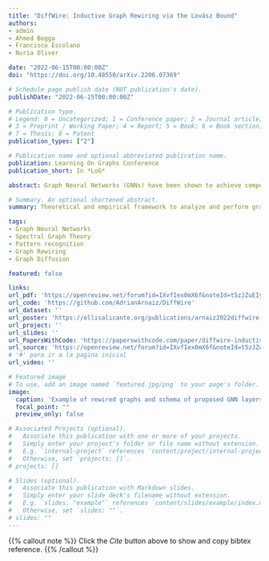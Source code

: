 ```yaml
---
title: "DiffWire: Inductive Graph Rewiring via the Lovász Bound"
authors:
- admin
- Ahmed Begga
- Francisco Escolano
- Nuria Oliver

date: "2022-06-15T00:00:00Z"
doi: "https://doi.org/10.48550/arXiv.2206.07369"

# Schedule page publish date (NOT publication's date).
publishDate: "2022-06-15T00:00:00Z"

# Publication type.
# Legend: 0 = Uncategorized; 1 = Conference paper; 2 = Journal article;
# 3 = Preprint / Working Paper; 4 = Report; 5 = Book; 6 = Book section;
# 7 = Thesis; 8 = Patent
publication_types: ["2"]

# Publication name and optional abbreviated publication name.
publication: Learning On Graphs Conference
publication_short: In *LoG*

abstract: Graph Neural Networks (GNNs) have been shown to achieve competitive results to tackle graph-related tasks, such as node and graph classification, link prediction and node and graph clustering in a variety of domains. Most GNNs use a message passing framework and hence are called MPNNs. Despite their promising results, MPNNs have been reported to suffer from over-smoothing, over-squashing and under-reaching. Graph rewiring and graph pooling have been proposed in the literature as solutions to address these limitations. However, most state-of-the-art graph rewiring methods fail to preserve the global topology of the graph, are not differentiable (inductive) and require the tuning of hyper-parameters. In this paper, we propose **DiffWire**, a novel framework for graph rewiring in MPNNs that is principled, fully differentiable and parameter-free by leveraging the Lovász bound. Our approach provides a unified theory for graph rewiring by proposing two new, complementary layers in MPNNs. First, **CTLayer**, a layer that learns the commute times and uses them as a relevance function for edge re-weighting; second, **GAPLayer**, a layer to optimize the spectral gap, depending on the nature of the network and the task at hand. We empirically validate the value of our proposed approach and each of these layers separately with benchmark datasets for graph classification. DiffWire brings together the learnability of commute times to related definitions of curvature, opening the door to the development of more expressive MPNNs.

# Summary. An optional shortened abstract.
summary: Theoretical and empirical framework to analyze and perform graph rewiring in a principled way. Also, proposal of calulation of Commute Times (resistance) in a GNN layer and Bottleneck minimizarion using Spectral gradients.

tags:
- Graph Neural Networks
- Spectral Graph Theory
- Pattern recognition
- Graph Rewiring
- Graph Diffusion

featured: false

links:
url_pdf: 'https://openreview.net/forum?id=IXvfIex0mX6f&noteId=t5zJZuEIy1y'
url_code: 'https://github.com/AdrianArnaiz/DiffWire'
url_dataset: ''
url_poster: 'https://ellisalicante.org/publications/arnaiz2022diffwire-en/'
url_project: ''
url_slides: ''
url_PapersWithCode: 'https://paperswithcode.com/paper/diffwire-inductive-graph-rewiring-via-the'
url_source: 'https://openreview.net/forum?id=IXvfIex0mX6f&noteId=t5zJZuEIy1y' 
# '#' para ir a la pagina inicial
url_video: ''

# Featured image
# To use, add an image named `featured.jpg/png` to your page's folder. 
image:
  caption: 'Example of rewired graphs and schema of proposed GNN layers'
  focal_point: ""
  preview_only: false

# Associated Projects (optional).
#   Associate this publication with one or more of your projects.
#   Simply enter your project's folder or file name without extension.
#   E.g. `internal-project` references `content/project/internal-project/index.md`.
#   Otherwise, set `projects: []`.
# projects: []

# Slides (optional).
#   Associate this publication with Markdown slides.
#   Simply enter your slide deck's filename without extension.
#   E.g. `slides: "example"` references `content/slides/example/index.md`.
#   Otherwise, set `slides: ""`.
# slides: ""
---
```


{{% callout note %}}
Click the *Cite* button above to show and copy bibtex reference.
{{% /callout %}}

